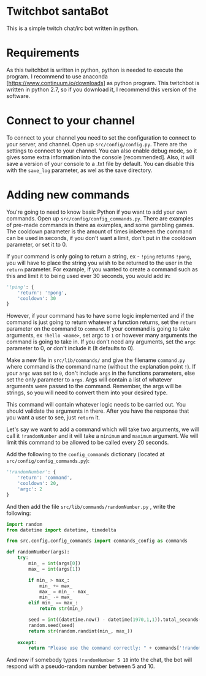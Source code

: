 # Twitchbot santaBot
This is a simple twitch chat/irc bot written in python.

# Requirements
As this twitchbot is written in python, python is needed to execute the program. I recommend to use anaconda [https://www.continuum.io/downloads] as python program. This twitchbot is written in python 2.7, so if you download it, I recommend this version of the software.

# Connect to your channel
To connect to your channel you need to set the configuration to connect to your server, and channel. Open up `src/config/config.py`. There are the settings to connect to your channel. You can also enable debug mode, so it gives some extra information into the console [recommended]. Also, it will save a version of your console to a .txt file by default. You can disable this with the `save_log` parameter, as wel as the save directory.

# Adding new commands
You're going to need to know basic Python if you want to add your own commands. Open up `src/config/config_commands.py`. There are examples of pre-made commands in there as examples, and some gambling games. The cooldown parameter is the amount of times inbetween the command can be used in seconds, if you don't want a limit, don't put in the cooldown parameter, or set it to 0.

If your command is only going to return a string, ex - `!ping` returns `!pong`, you will have to place the string you wish to be returned to the user in the `return` parameter. For example, if you wanted to create a command such as this and limit it to being used ever 30 seconds, you would add in:

```python
'!ping': {
    'return': '!pong',
    'cooldown': 30
}
```

However, if your command has to have some logic implemented and if the command is just going to return whatever a function returns, set the `return` parameter on the command to `command`. If your command is going to take arguments, ex `!hello <name>`, set argc to `1` or however many arguments the command is going to take in. If you don't need any arguments, set the `argc` parameter to 0, or don't include it (It defaults to 0).

Make a new file in `src/lib/commands/` and give the filename `command.py` where command is the command name (without the explanation point `!`). If your `argc` was set to `0`, don't include `args` in the functions parameters, else set the only parameter to `args`. Args will contain a list of whatever arguments were passed to the command. Remember, the args will be strings, so you will need to convert them into your desired type.

This command will contain whatever logic needs to be carried out. You should validate the arguments in there. After you have the response that you want a user to see, just `return` it.

Let's say we want to add a command which will take two arguments, we will call it `!randomNumber` and it will take a `minimum` and `maximum` argument. We will limit this command to be allowed to be called every 20 seconds.

Add the following to the `config_commands` dictionary (located at `src/config/config_commands.py`):

```python
'!randomNumber': {
    'return': 'command',
    'cooldown': 20,
    'argc': 2
}
```

And then add the file `src/lib/commands/randomNumber.py` , write the following: 

```python
import random
from datetime import datetime, timedelta

from src.config.config_commands import commands_config as commands

def randomNumber(args):
    try:
        min_ = int(args[0])
        max_ = int(args[1])

        if min_ > max_:
            min_ += max_
            max_ = min_ - max_
            min_ -= max_
        elif min_ == max_:
            return str(min_)

        seed = int((datetime.now() - datetime(1970,1,1)).total_seconds())
        random.seed(seed)
        return str(random.randint(min_, max_))
	
    except:
        return "Please use the command correctly: " + commands['!randomNumber']['usage']
```

And now if somebody types `!randomNumber 5 10` into the chat, the bot will respond with a pseudo-random number between 5 and 10.
